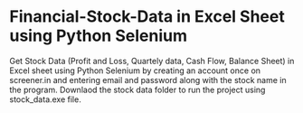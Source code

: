 # Financial-Stock-Data in Excel Sheet using Python Selenium 

Get Stock Data (Profit and Loss, Quartely data, Cash Flow, Balance Sheet) in Excel sheet using Python Selenium by creating an account once on screener.in and entering email and password along with the stock name in the program.
Downlaod the stock data folder to run the project using stock_data.exe file.
